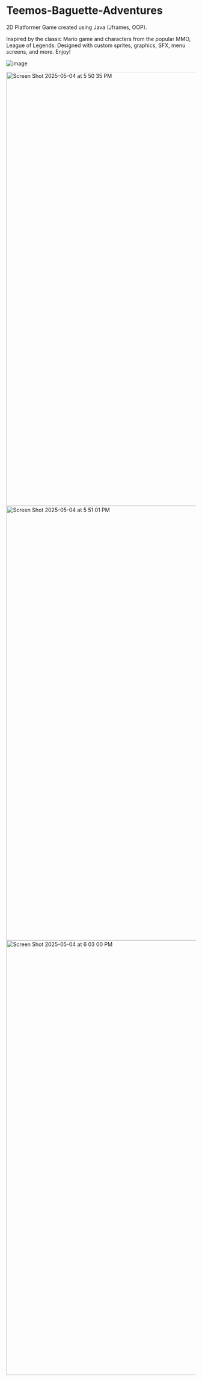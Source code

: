 # Teemos-Baguette-Adventures

2D Platformer Game created using Java (Jframes, OOP). 

Inspired by the classic Mario game and characters from the popular MMO, League of Legends. Designed with custom sprites, graphics, SFX, menu screens, and more. Enjoy!

![image](https://github.com/danalzhang/Teemos-Baguette-Adventures/assets/97569011/6d5df221-ba73-44a0-89cf-fdb9b33cd7e8)


<img width="1151" alt="Screen Shot 2025-05-04 at 5 50 35 PM" src="https://github.com/user-attachments/assets/92ec9339-f5b2-4f75-a9cd-3b63b3e3dd9e" />

<img width="1152" alt="Screen Shot 2025-05-04 at 5 51 01 PM" src="https://github.com/user-attachments/assets/3dbb3fa9-b19c-4ba4-a6ac-95102fd8c694" />

<img width="1153" alt="Screen Shot 2025-05-04 at 6 03 00 PM" src="https://github.com/user-attachments/assets/75688649-9327-4371-993c-f071ad689888" />
